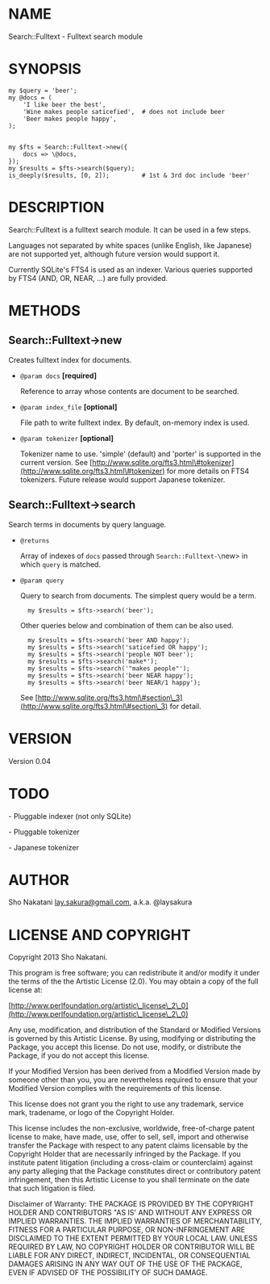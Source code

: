# NAME

Search::Fulltext - Fulltext search module

# SYNOPSIS

    my $query = 'beer';
    my @docs = (
        'I like beer the best',
        'Wine makes people saticefied',  # does not include beer
        'Beer makes people happy',
    );
    

    my $fts = Search::Fulltext->new({
        docs => \@docs,
    });
    my $results = $fts->search($query);
    is_deeply($results, [0, 2]);         # 1st & 3rd doc include 'beer'

# DESCRIPTION

Search::Fulltext is a fulltext search module. It can be used in a few steps.

Languages not separated by white spaces (unlike English, like Japanese) are not supported yet,
although future version would support it.

Currently SQLite's FTS4 is used as an indexer.
Various queries supported by FTS4 (AND, OR, NEAR, ...) are fully provided.

# METHODS

## Search::Fulltext->new

Creates fulltext index for documents.

- `@param docs` __\[required\]__

    Reference to array whose contents are document to be searched.

- `@param index_file` __\[optional\]__

    File path to write fulltext index. By default, on-memory index is used.

- `@param tokenizer` __\[optional\]__

    Tokenizer name to use. 'simple' (default) and 'porter' is supported in the current version.
    See [http://www.sqlite.org/fts3.html\#tokenizer](http://www.sqlite.org/fts3.html\#tokenizer) for more details on FTS4 tokenizers.
    Future release would support Japanese tokenizer.

## Search::Fulltext->search

Search terms in documents by query language.

- `@returns`

    Array of indexes of `docs` passed through `Search::Fulltext-\`new> in which `query` is matched.

- `@param query`

    Query to search from documents.
    The simplest query would be a term.

        my $results = $fts->search('beer');

    Other queries below and combination of them can be also used.

        my $results = $fts->search('beer AND happy');
        my $results = $fts->search('saticefied OR happy');
        my $results = $fts->search('people NOT beer');
        my $results = $fts->search('make*');
        my $results = $fts->search('"makes people"');
        my $results = $fts->search('beer NEAR happy');
        my $results = $fts->search('beer NEAR/1 happy');

    See [http://www.sqlite.org/fts3.html\#section\_3](http://www.sqlite.org/fts3.html\#section\_3) for detail.

# VERSION

Version 0.04

# TODO

\- Pluggable indexer (not only SQLite)

\- Pluggable tokenizer

\- Japanese tokenizer

# AUTHOR

Sho Nakatani <lay.sakura@gmail.com>, a.k.a. @laysakura

# LICENSE AND COPYRIGHT

Copyright 2013 Sho Nakatani.

This program is free software; you can redistribute it and/or modify it
under the terms of the the Artistic License (2.0). You may obtain a
copy of the full license at:

[http://www.perlfoundation.org/artistic\_license\_2\_0](http://www.perlfoundation.org/artistic\_license\_2\_0)

Any use, modification, and distribution of the Standard or Modified
Versions is governed by this Artistic License. By using, modifying or
distributing the Package, you accept this license. Do not use, modify,
or distribute the Package, if you do not accept this license.

If your Modified Version has been derived from a Modified Version made
by someone other than you, you are nevertheless required to ensure that
your Modified Version complies with the requirements of this license.

This license does not grant you the right to use any trademark, service
mark, tradename, or logo of the Copyright Holder.

This license includes the non-exclusive, worldwide, free-of-charge
patent license to make, have made, use, offer to sell, sell, import and
otherwise transfer the Package with respect to any patent claims
licensable by the Copyright Holder that are necessarily infringed by the
Package. If you institute patent litigation (including a cross-claim or
counterclaim) against any party alleging that the Package constitutes
direct or contributory patent infringement, then this Artistic License
to you shall terminate on the date that such litigation is filed.

Disclaimer of Warranty: THE PACKAGE IS PROVIDED BY THE COPYRIGHT HOLDER
AND CONTRIBUTORS "AS IS' AND WITHOUT ANY EXPRESS OR IMPLIED WARRANTIES.
THE IMPLIED WARRANTIES OF MERCHANTABILITY, FITNESS FOR A PARTICULAR
PURPOSE, OR NON-INFRINGEMENT ARE DISCLAIMED TO THE EXTENT PERMITTED BY
YOUR LOCAL LAW. UNLESS REQUIRED BY LAW, NO COPYRIGHT HOLDER OR
CONTRIBUTOR WILL BE LIABLE FOR ANY DIRECT, INDIRECT, INCIDENTAL, OR
CONSEQUENTIAL DAMAGES ARISING IN ANY WAY OUT OF THE USE OF THE PACKAGE,
EVEN IF ADVISED OF THE POSSIBILITY OF SUCH DAMAGE.


